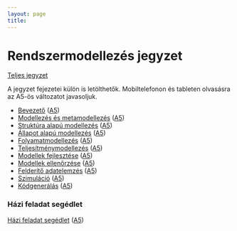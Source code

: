 ```yaml
---
layout: page
title:
---
```


# Rendszermodellezés jegyzet

[Teljes jegyzet](rendszermodellezes.pdf)

A jegyzet fejezetei külön is letölthetők. Mobiltelefonon és tableten olvasásra az A5-ös változatot javasoljuk.

* [Bevezető](bevezeto.pdf) ([A5](bevezeto-mobile.pdf))
* [Modellezés és metamodellezés](modellezes-es-metamodellezes.pdf) ([A5](modellezes-es-metamodellezes-mobile.pdf))
* [Struktúra alapú modellezés](struktura-alapu-modellezes.pdf) ([A5](struktura-alapu-modellezes-mobile.pdf))
* [Állapot alapú modellezés](allapot-alapu-modellezes.pdf) ([A5](allapot-alapu-modellezes-mobile.pdf))
* [Folyamatmodellezés](folyamatmodellezes.pdf) ([A5](folyamatmodellezes-mobile.pdf))
* [Teljesítménymodellezés](teljesitmenymodellezes.pdf) ([A5](teljesitmenymodellezes-mobile.pdf))
* [Modellek fejlesztése](modellek-fejlesztese.pdf) ([A5](modellek-fejlesztese-mobile.pdf))
* [Modellek ellenőrzése](modellek-ellenorzese.pdf) ([A5](modellek-ellenorzese-mobile.pdf))
* [Felderítő adatelemzés](felderito-adatelemzes.pdf) ([A5](felderito-adatelemzes-mobile.pdf))
* [Szimuláció](szimulacio.pdf) ([A5](szimulacio-mobile.pdf))
* [Kódgenerálás](kodgeneralas.pdf) ([A5](kodgeneralas-mobile.pdf))

### Házi feladat segédlet

[Házi feladat segédlet](hf.pdf) ([A5](hf-a5.pdf))

